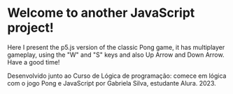 <head>
  <h1>Welcome to another JavaScript project!</h1>
</head>
<body>
  <p>Here I present the p5.js version of the classic Pong game, it has multiplayer gameplay, using the "W" and "S" keys and also Up Arrow and Down Arrow. Have a good time!</p>
    <div></div>
<footer>Desenvolvido junto ao Curso de Lógica de programação: comece em lógica com o jogo Pong e JavaScript por Gabriela Silva, estudante Alura. 2023.
</footer>
</body>
